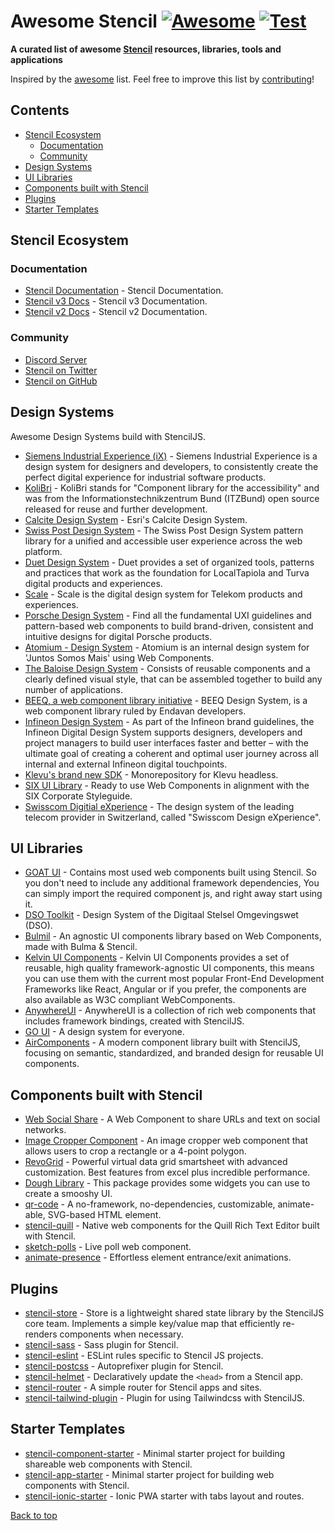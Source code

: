 # Awesome Stencil [![Awesome](https://awesome.re/badge-flat2.svg)](https://awesome.re) [![Test](https://github.com/stencil-community/awesome-stencil/actions/workflows/test.yaml/badge.svg)](https://github.com/stencil-community/awesome-stencil/actions/workflows/test.yaml)

**A curated list of awesome [Stencil](https://stenciljs.com/) resources, libraries, tools and applications**

Inspired by the [awesome][0] list. Feel free to improve this list by [contributing](https://github.com/stencil-community/awesome-stencil/blob/master/contributing.md)!

<!--lint disable list-item-indent-->

## Contents

- [Stencil Ecosystem](#stencil-ecosystem)
  - [Documentation](#documentation)
  - [Community](#community)
- [Design Systems](#design-systems)
- [UI Libraries](#ui-libraries)
- [Components built with Stencil](#components-built-with-stencil)
- [Plugins](#plugins)
- [Starter Templates](#starter-templates)

<!--lint disable list-item-indent-->

## Stencil Ecosystem

### Documentation

- [Stencil Documentation](https://stenciljs.com/docs/introduction) - Stencil Documentation.
- [Stencil v3 Docs](https://stenciljs.com/docs/v3/introduction) - Stencil v3 Documentation.
- [Stencil v2 Docs](https://stenciljs.com/docs/v2/introduction) - Stencil v2 Documentation.

### Community

- [Discord Server](https://chat.stenciljs.com/?_gl=1*uree5e*_ga*OTQxMjI1NDgwLjE2OTU1MTg0OTk.*_ga_REH9TJF6KF*MTcwNjMxMzY2NS44My4xLjE3MDYzMTQyMDAuMC4wLjA.)
- [Stencil on Twitter](https://twitter.com/stenciljs)
- [Stencil on GitHub](https://github.com/ionic-team/stencil)

## Design Systems

Awesome Design Systems build with StencilJS.

- [Siemens Industrial Experience (iX)](https://github.com/siemens/ix) - Siemens Industrial Experience is a design system for designers and developers, to consistently create the perfect digital experience for industrial software products.
- [KoliBri](https://github.com/public-ui/kolibri) - KoliBri stands for "Component library for the accessibility" and was from the Informationstechnikzentrum Bund (ITZBund) open source released for reuse and further development.
- [Calcite Design System](https://github.com/Esri/calcite-design-system) - Esri's Calcite Design System.
- [Swiss Post Design System](https://github.com/swisspost/design-system) - The Swiss Post Design System pattern library for a unified and accessible user experience across the web platform.
- [Duet Design System](https://github.com/duetds) - Duet provides a set of organized tools, patterns and practices that work as the foundation for LocalTapiola and Turva digital products and experiences.
- [Scale](https://github.com/telekom/scale) - Scale is the digital design system for Telekom products and experiences.
- [Porsche Design System](https://github.com/porsche-design-system/porsche-design-system) - Find all the fundamental UXI guidelines and pattern-based web components to build brand-driven, consistent and intuitive designs for digital Porsche products.
- [Atomium - Design System](https://github.com/juntossomosmais/atomium) - Atomium is an internal design system for 'Juntos Somos Mais' using Web Components.
- [The Baloise Design System](https://github.com/baloise/design-system) - Consists of reusable components and a clearly defined visual style, that can be assembled together to build any number of applications.
- [BEEQ, a web component library initiative](https://github.com/Endava/BEEQ) - BEEQ Design System, is a web component library ruled by Endavan developers.
- [Infineon Design System](https://github.com/Infineon/infineon-design-system-stencil) - As part of the Infineon brand guidelines, the Infineon Digital Design System supports designers, developers and project managers to build user interfaces faster and better – with the ultimate goal of creating a coherent and optimal user journey across all internal and external Infineon digital touchpoints.
- [Klevu's brand new SDK](https://github.com/klevultd/frontend-sdk) - Monorepository for Klevu headless.
- [SIX UI Library](https://github.com/six-group/six-webcomponents) - Ready to use Web Components in alignment with the SIX Corporate Styleguide.
- [Swisscom Digitial eXperience](https://sdx.swisscom.com/) - The design system of the leading telecom provider in Switzerland, called "Swisscom Design eXperience".

## UI Libraries

- [GOAT UI](https://github.com/goatui/components) - Contains most used web components built using Stencil. So you don't need to include any additional framework dependencies, You can simply import the required component js, and right away start using it.
- [DSO Toolkit](https://github.com/dso-toolkit/dso-toolkit) - Design System of the Digitaal Stelsel Omgevingswet (DSO).
- [Bulmil](https://github.com/Gomah/bulmil) - An agnostic UI components library based on Web Components, made with Bulma & Stencil.
- [Kelvin UI Components](https://github.com/kelvininc/ui-components) - Kelvin UI Components provides a set of reusable, high quality framework-agnostic UI components, this means you can use them with the current most popular Front-End Development Frameworks like React, Angular or if you prefer, the components are also available as W3C compliant WebComponents.
- [AnywhereUI](https://github.com/adaleks/anywhere-ui) - AnywhereUI is a collection of rich web components that includes framework bindings, created with StencilJS.
- [GO UI](https://github.com/getgoui/go-ui) - A design system for everyone.
- [AirComponents](https://github.com/openwebstudio/aircomponents) - A modern component library built with StencilJS, focusing on semantic, standardized, and branded design for reusable UI components.

## Components built with Stencil

- [Web Social Share](https://github.com/peterpeterparker/web-social-share) - A Web Component to share URLs and text on social networks.
- [Image Cropper Component](https://github.com/tony-xlh/image-cropper-component) - An image cropper web component that allows users to crop a rectangle or a 4-point polygon.
- [RevoGrid](https://github.com/revolist/revogrid) - Powerful virtual data grid smartsheet with advanced customization. Best features from excel plus incredible performance.
- [Dough Library](https://github.com/josiahsrc/dough) - This package provides some widgets you can use to create a smooshy UI.
- [qr-code](https://github.com/bitjson/qr-code) - A no-framework, no-dependencies, customizable, animate-able, SVG-based <qr-code> HTML element.
- [stencil-quill](https://github.com/KillerCodeMonkey/stencil-quill) - Native web components for the Quill Rich Text Editor built with Stencil.
- [sketch-polls](https://github.com/partykit/sketch-polls) - Live poll web component.
- [animate-presence](https://github.com/natemoo-re/animate-presence) - Effortless element entrance/exit animations.

## Plugins

- [stencil-store](https://github.com/ionic-team/stencil-store) - Store is a lightweight shared state library by the StencilJS core team. Implements a simple key/value map that efficiently re-renders components when necessary.
- [stencil-sass](https://github.com/ionic-team/stencil-sass) - Sass plugin for Stencil.
- [stencil-eslint](https://github.com/stencil-community/stencil-eslint) - ESLint rules specific to Stencil JS projects.
- [stencil-postcss](https://github.com/stencil-community/stencil-postcss) - Autoprefixer plugin for Stencil.
- [stencil-helmet](https://github.com/stencil-community/stencil-helmet) - Declaratively update the `<head>` from a Stencil app.
- [stencil-router](https://github.com/stencil-community/stencil-router) - A simple router for Stencil apps and sites.
- [stencil-tailwind-plugin](https://github.com/Poimen/stencil-tailwind-plugin) - Plugin for using Tailwindcss with StencilJS.

## Starter Templates

- [stencil-component-starter](https://github.com/ionic-team/stencil-component-starter) - Minimal starter project for building shareable web components with Stencil.
- [stencil-app-starter](https://github.com/stencil-community/stencil-app-starter) - Minimal starter project for building web components with Stencil.
- [stencil-ionic-starter](https://github.com/stencil-community/stencil-ionic-starter) - Ionic PWA starter with tabs layout and routes.

[Back to top](#contents)

[0]: https://awesome.re
